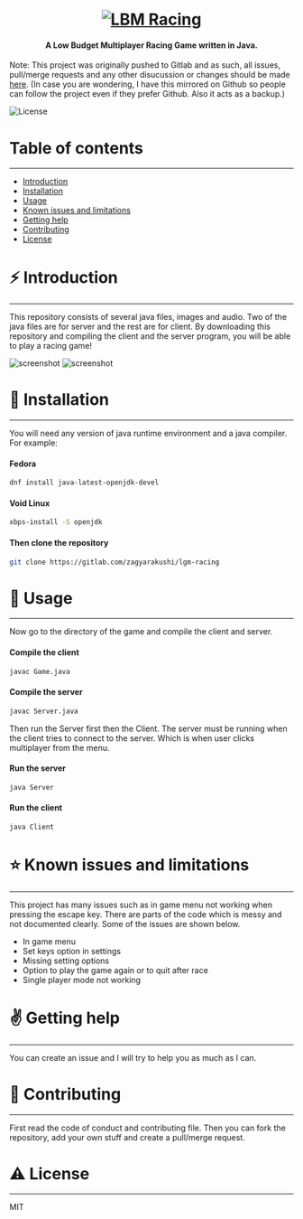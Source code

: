 <h1 align="center">
  <br>
  <a href="https://gitlab.com/zagyarakushi/lbm-racing"><img src="https://gitlab.com/zagyarakushi/lbm-racing/-/raw/main/src/images/kartGreen/kartGreen3.png" alt="LBM Racing"></a>
</h1>

<h4 align="center">A Low Budget Multiplayer Racing Game written in Java.</h4>

Note: This project was originally pushed to Gitlab and as such, all issues, pull/merge requests and any other disucussion or changes should be made [here](https://gitlab.com/zagyarakushi/lbm-racing). (In case you are wondering, I have this mirrored on Github so people can follow the project even if they prefer Github. Also it acts as a backup.)

![License](https://img.shields.io/badge/License-MIT-lightgray.svg?style=flat-square)


# Table of contents
-----------------

* [Introduction](#introduction)
* [Installation](#installation)
* [Usage](#usage)
* [Known issues and limitations](#known-issues-and-limitations)
* [Getting help](#getting-help)
* [Contributing](#contributing)
* [License](#license)


# ⚡ Introduction
------------

This repository consists of several java files, images and audio. Two of the java files are for server and the rest are for client. By downloading this repository and compiling the client and the server program, you will be able to play a racing game!

![screenshot](https://gitlab.com/zagyarakushi/lbm-racing/-/raw/main/Screenshots/Menu.png)
![screenshot](https://gitlab.com/zagyarakushi/lbm-racing/-/raw/main/Screenshots/InGame.png)


# 📖 Installation
------------

You will need any version of java runtime environment and a java compiler. For example:

#### Fedora
```bash
dnf install java-latest-openjdk-devel
```

#### Void Linux
```bash
xbps-install -S openjdk
```

#### Then clone the repository
```bash
git clone https://gitlab.com/zagyarakushi/lgm-racing
```


# 📝 Usage
-----

Now go to the directory of the game and compile the client and server.

#### Compile the client
```bash
javac Game.java
```

#### Compile the server
```bash
javac Server.java
```

Then run the Server first then the Client. The server must be running when the client tries to connect to the server. Which is when user clicks multiplayer from the menu.

#### Run the server
```bash
java Server
```

#### Run the client
```bash
java Client
```

# ⭐ Known issues and limitations
----------------------------

This project has many issues such as in game menu not working when pressing the escape key. There are parts of the code which is messy and not documented clearly. Some of the issues are shown below.

* In game menu
* Set keys option in settings
* Missing setting options
* Option to play the game again or to quit after race
* Single player mode not working

# ✌️ Getting help
------------

You can create an issue and I will try to help you as much as I can.


# 🔔 Contributing
------------

First read the code of conduct and contributing file. Then you can fork the repository, add your own stuff and create a pull/merge request.


# ⚠ License
-------

MIT
